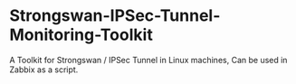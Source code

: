 # Strongswan-IPSec-Tunnel-Monitoring-Toolkit
A Toolkit for Strongswan / IPSec Tunnel in Linux machines, Can be used in Zabbix as a script.
